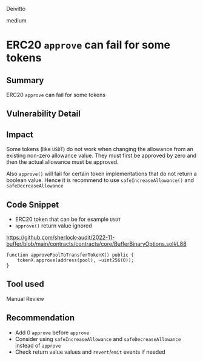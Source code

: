 Deivitto

medium

# ERC20 `approve` can fail for some tokens

## Summary
ERC20 `approve` can fail for some tokens
## Vulnerability Detail

## Impact
Some tokens (like `USDT`) do not work when changing the allowance from an
existing non-zero allowance value. They must first be approved by zero and then the actual allowance must be approved.

Also `approve()` will fail for certain token implementations that do not return a boolean value. Hence it is recommend to use `safeIncreaseAllowance()` and `safeDecreaseAllowance`

## Code Snippet
- ERC20 token that can be for example `USDT`
- `approve()` return value ignored

https://github.com/sherlock-audit/2022-11-buffer/blob/main/contracts/contracts/core/BufferBinaryOptions.sol#L88

    function approvePoolToTransferTokenX() public {
        tokenX.approve(address(pool), ~uint256(0));
    }
## Tool used

Manual Review

## Recommendation
- Add 0 `approve` before `approve`
- Consider using `safeIncreaseAllowance`  and `safeDecreaseAllowance` instead of `approve`
- Check return value values and `revert`/`emit` events if needed

